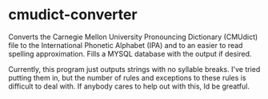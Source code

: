 # cmudict-converter
Converts the Carnegie Mellon University Pronouncing Dictionary (CMUdict) file to the International Phonetic Alphabet (IPA) and to an easier to read spelling approximation. Fills a MYSQL database with the output if desired.

Currently, this program just outputs strings with no syllable breaks. I've tried putting them in, but the number of rules and exceptions to these rules is difficult to deal with. If anybody cares to help out with this, Id be greatful.
